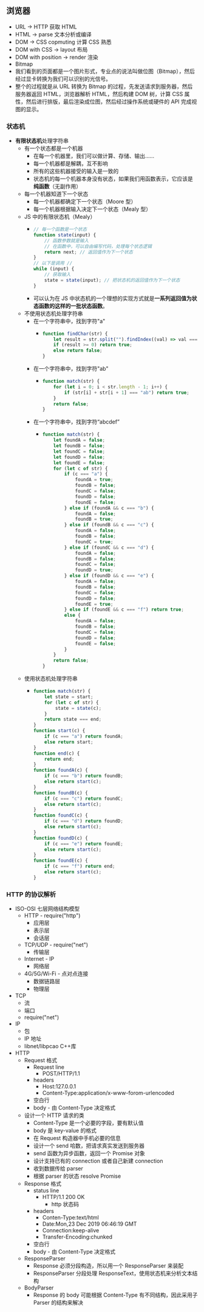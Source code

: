 ## 浏览器

-   URL -> HTTP 获取 HTML
-   HTML -> parse 文本分析或编译
-   DOM -> CSS copmuting 计算 CSS 熟悉
-   DOM with CSS -> layout 布局
-   DOM with position -> render 渲染
-   Bitmap
-   我们看到的页面都是一个图片形式，专业点的说法叫做位图（Bitmap），然后经过显卡转换为我们可以识别的光信号。
-   整个的过程就是从 URL 转换为 Bitmap 的过程，先发送请求到服务器，然后服务器返回 HTML，浏览器解析 HTML，然后构建 DOM 树，计算 CSS 属性，然后进行排版，最后渲染成位图，然后经过操作系统或硬件的 API 完成视图的显示。

### 状态机

-   **有限状态机**处理字符串
    -   有一个状态都是一个机器
        -   在每一个机器里，我们可以做计算、存储、输出……
        -   每一个机器都是解耦，互不影响
        -   所有的这些机器接受的输入是一致的
        -   状态机的每一个机器本身没有状态，如果我们用函数表示，它应该是**纯函数**（无副作用）
    -   每一个机器知道下一个状态
        -   每一个机器都确定下一个状态（Moore 型）
        -   每一个机器根据输入决定下一个状态（Mealy 型）
    -   JS 中的有限状态机（Mealy）
        -   ```js
            // 每一个函数是一个状态
            function state(input) {
                // 函数参数就是输入
                // 在函数中，可以自由编写代码，处理每个状态逻辑
                return next; // 返回值作为下一个状态
            }
            // 以下是调用 //
            while (input) {
                // 获取输入
                state = state(input); // 把状态机的返回值作为下一个状态
            }
            ```
        -   可以认为在 JS 中状态机的一个理想的实现方式就是**一系列返回值为状态函数的这样的一批状态函数**。
    -   不使用状态机处理字符串
        -   在一个字符串中，找到字符"a"
            -   ```js
                function findChar(str) {
                    let result = str.split("").findIndex((val) => val === "a");
                    if (result >= 0) return true;
                    else return false;
                }
                ```
        -   在一个字符串中，找到字符"ab"
            -   ```js
                function match(str) {
                    for (let i = 0; i < str.length - 1; i++) {
                        if (str[i] + str[i + 1] === "ab") return true;
                    }
                    return false;
                }
                ```
        -   在一个字符串中，找到字符“abcdef”
            -   ```js
                function match(str) {
                    let foundA = false;
                    let foundB = false;
                    let foundC = false;
                    let foundD = false;
                    let foundE = false;
                    for (let c of str) {
                        if (c === "a") {
                            foundA = true;
                            foundB = false;
                            foundC = false;
                            foundD = false;
                            foundE = false;
                        } else if (foundA && c === "b") {
                            foundA = false;
                            foundB = true;
                        } else if (foundB && c === "c") {
                            foundA = false;
                            foundB = false;
                            foundC = true;
                        } else if (foundC && c === "d") {
                            foundA = false;
                            foundB = false;
                            foundC = false;
                            foundD = true;
                        } else if (foundD && c === "e") {
                            foundA = false;
                            foundB = false;
                            foundC = false;
                            foundD = false;
                            foundE = true;
                        } else if (foundE && c === "f") return true;
                        else {
                            foundA = false;
                            foundB = false;
                            foundC = false;
                            foundD = false;
                            foundE = false;
                        }
                    }
                    return false;
                }
                ```
    -   使用状态机处理字符串
        -   ```js
            function match(str) {
                let state = start;
                for (let c of str) {
                    state = state(c);
                }
                return state === end;
            }
            function start(c) {
                if (c === "a") return foundA;
                else return start;
            }
            function end(c) {
                return end;
            }
            function foundA(c) {
                if (c === "b") return foundB;
                else return start(c);
            }
            function foundB(c) {
                if (c === "c") return foundC;
                else return start(c);
            }
            function foundC(c) {
                if (c === "d") return foundD;
                else return start(c);
            }
            function foundD(c) {
                if (c === "e") return foundE;
                else return start(c);
            }
            function foundE(c) {
                if (c === "f") return end;
                else return start(c);
            }
            ```

### HTTP 的协议解析

-   ISO-OSI 七层网络结构模型
    -   HTTP - require("http")
        -   应用层
        -   表示层
        -   会话层
    -   TCP/UDP - require("net")
        -   传输层
    -   Internet - IP
        -   网络层
    -   4G/5G/Wi-Fi - 点对点连接
        -   数据链路层
        -   物理层
-   TCP
    -   流
    -   端口
    -   require("net")
-   IP
    -   包
    -   IP 地址
    -   libnet/libpcao C++库
-   HTTP
    -   Request 格式
        -   Request line
            -   POST/HTTP/1.1
        -   headers
            -   Host:127.0.0.1
            -   Content-Type:application/x-www-forom-urlencoded
        -   空白行
        -   body - 由 Content-Type 决定格式
    -   设计一个 HTTP 请求的类
        -   Content-Type 是一个必要的字段，要有默认值
        -   body 是 key-value 的格式
        -   在 Request 构造器中手机必要的信息
        -   设计一个 send 哈数，把请求真实发送到服务器
        -   send 函数为异步函数，返回一个 Promise 对象
        -   设计支持已有的 connection 或者自己新建 connection
        -   收到数据传给 parser
        -   根据 parser 的状态 resolve Promise
    -   Response 格式
        -   status line
            -   HTTP/1.1 200 OK
                -   http 状态码
        -   headers
            -   Conten-Type:text/html
            -   Date:Mon,23 Dec 2019 06:46:19 GMT
            -   Connection:keep-alive
            -   Transfer-Encoding:chunked
        -   空白行
        -   body - 由 Content-Type 决定格式
    -   ResponseParser
        -   Response 必须分段构造，所以用一个 ResponseParser 来装配
        -   ResponseParser 分段处理 ResponseText，使用状态机来分析文本结构
    -   BodyParser
        -   Response 的 body 可能根据 Content-Type 有不同结构，因此采用子 Parser 的结构来解决
